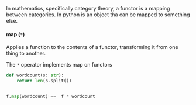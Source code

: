 
In mathematics, specifically category theory, a functor is a mapping between categories. In python is an object tha can be mapped to something else.

#### map (`*`)

Applies a function to the contents of a functor, transforming it from
one thing to another.

The `*` operator implements map on functors

```python
def wordcount(s: str):
    return len(s.split())


f.map(wordcount) ==  f * wordcount
```